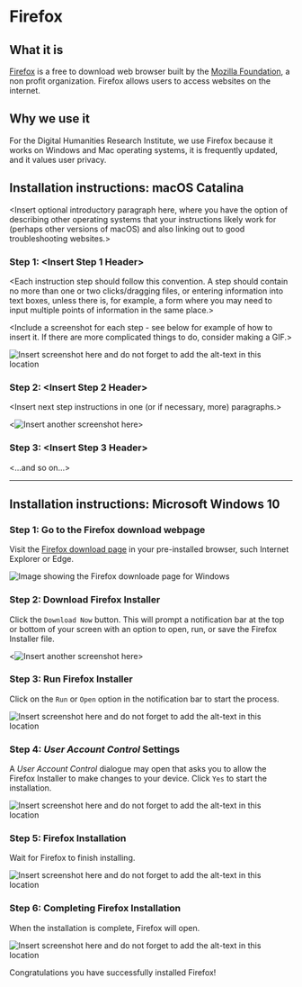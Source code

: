 # Firefox

## What it is

[Firefox](https://www.mozilla.org/en-US/exp/firefox/) is a free to download web browser built by the [Mozilla Foundation](https://foundation.mozilla.org/en/about/), a non profit organization. Firefox allows users to access websites on the internet. 

## Why we use it

For the Digital Humanities Research Institute, we use Firefox because it works on Windows and Mac operating systems, it is frequently updated, and it values user privacy. 

## Installation instructions: macOS Catalina

<Insert optional introductory paragraph here, where you have the option of describing other operating systems that your instructions likely work for (perhaps other versions of macOS) and also linking out to good troubleshooting websites.>

### Step 1: <Insert Step 1 Header>

<Each instruction step should follow this convention. A step should contain no more than one or two clicks/dragging files, or entering information into text boxes, unless there is, for example, a form where you may need to input multiple points of information in the same place.>

<Include a screenshot for each step - see below for example of how to insert it. If there are more complicated things to do, consider making a GIF.>

![Insert screenshot here and do not forget to add the alt-text in this location](images/<firefox1.png>)

### Step 2: <Insert Step 2 Header>

<Insert next step instructions in one (or if necessary, more) paragraphs.>

<![Insert another screenshot here](images/<filename.png>)>

### Step 3: <Insert Step 3 Header>

<...and so on...>

---

## Installation instructions: Microsoft Windows 10

### Step 1: Go to the Firefox download webpage

Visit the [Firefox download page](https://www.mozilla.org/en-US/firefox/windows/?utm_medium=referral&utm_source=support.mozilla.org) in your pre-installed browser, such Internet Explorer or Edge.

![Image showing the Firefox downloade page for Windows](images/<firefox01.png>)

### Step 2: Download Firefox Installer

Click the `Download Now` button. This will prompt a notification bar at the top or bottom of your screen with an option to open, run, or save the Firefox Installer file. 

<![Insert another screenshot here](images/<filename.png>)>

### Step 3: Run Firefox Installer

Click on the `Run` or `Open` option in the notification bar to start the process. 

![Insert screenshot here and do not forget to add the alt-text in this location](images/<filename.png>)

### Step 4: _User Account Control_ Settings

A _User Account Control_ dialogue may open that asks you to allow the Firefox Installer to make changes to your device. Click `Yes` to start the installation.

![Insert screenshot here and do not forget to add the alt-text in this location](images/<filename.png>)

### Step 5: Firefox Installation

Wait for Firefox to finish installing.

![Insert screenshot here and do not forget to add the alt-text in this location](images/<filename.png>)

### Step 6: Completing Firefox Installation

When the installation is complete, Firefox will open. 

![Insert screenshot here and do not forget to add the alt-text in this location](images/<filename.png>)

Congratulations you have successfully installed Firefox!


